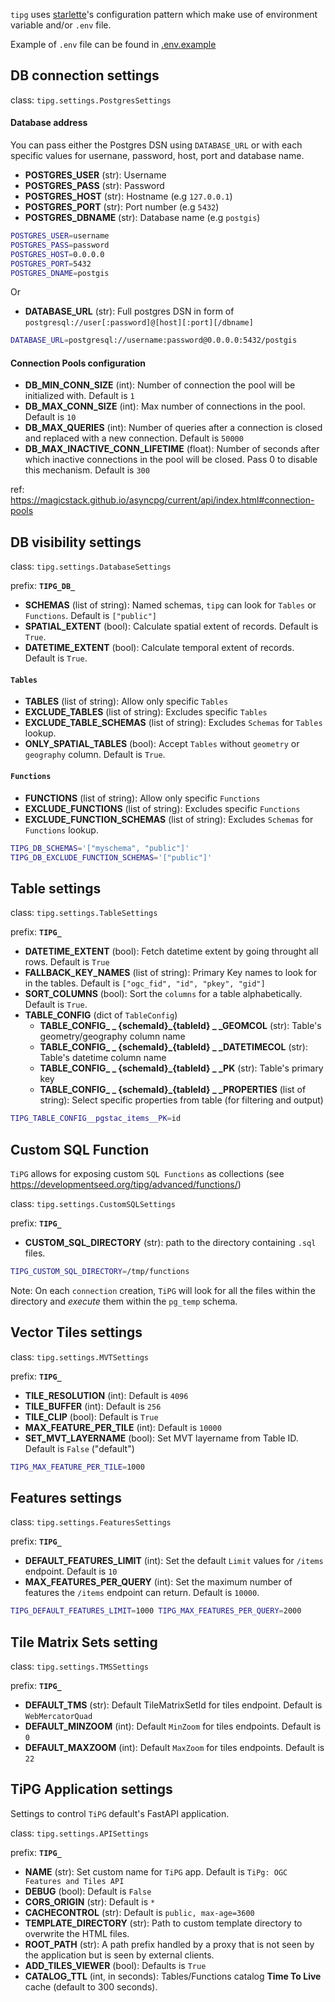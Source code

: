 
`tipg` uses [starlette](https://www.starlette.io/config/)'s configuration pattern which make use of environment variable and/or `.env` file.

Example of `.env` file can be found in [.env.example](https://github.com/developmentseed/tipg/blob/main/.env.example)

## DB connection settings

class: `tipg.settings.PostgresSettings`

#### Database address

You can pass either the Postgres DSN using `DATABASE_URL` or with each specific values for usernane, password, host, port and database name.

- **POSTGRES_USER** (str): Username
- **POSTGRES_PASS** (str): Password
- **POSTGRES_HOST** (str): Hostname (e.g `127.0.0.1`)
- **POSTGRES_PORT** (str): Port number (e.g `5432`)
- **POSTGRES_DBNAME** (str): Database name (e.g `postgis`)

```bash
POSTGRES_USER=username
POSTGRES_PASS=password
POSTGRES_HOST=0.0.0.0
POSTGRES_PORT=5432
POSTGRES_DNAME=postgis
```

Or

- **DATABASE_URL** (str): Full postgres DSN in form of `postgresql://user[:password]@[host][:port][/dbname]`

```bash
DATABASE_URL=postgresql://username:password@0.0.0.0:5432/postgis
```

#### Connection Pools configuration

- **DB_MIN_CONN_SIZE** (int): Number of connection the pool will be initialized with. Default is `1`
- **DB_MAX_CONN_SIZE** (int): Max number of connections in the pool. Default is `10`
- **DB_MAX_QUERIES** (int): Number of queries after a connection is closed and replaced with a new connection. Default is `50000`
- **DB_MAX_INACTIVE_CONN_LIFETIME** (float): Number of seconds after which inactive connections in the pool will be closed. Pass 0 to disable this mechanism. Default is `300`

ref: https://magicstack.github.io/asyncpg/current/api/index.html#connection-pools


## DB visibility settings

class: `tipg.settings.DatabaseSettings`

prefix: **`TIPG_DB_`**

- **SCHEMAS** (list of string): Named schemas, `tipg` can look for `Tables` or `Functions`. Default is `["public"]`
- **SPATIAL_EXTENT** (bool): Calculate spatial extent of records. Default is `True`.
- **DATETIME_EXTENT** (bool): Calculate temporal extent of records. Default is `True`.

#### `Tables`

- **TABLES** (list of string): Allow only specific `Tables`
- **EXCLUDE_TABLES** (list of string): Excludes specific `Tables`
- **EXCLUDE_TABLE_SCHEMAS** (list of string): Excludes `Schemas` for `Tables` lookup.
- **ONLY_SPATIAL_TABLES** (bool): Accept `Tables` without `geometry` or `geography` column. Default is `True`.

#### `Functions`

- **FUNCTIONS** (list of string): Allow only specific `Functions`
- **EXCLUDE_FUNCTIONS** (list of string): Excludes specific `Functions`
- **EXCLUDE_FUNCTION_SCHEMAS** (list of string): Excludes `Schemas` for `Functions` lookup.

```bash
TIPG_DB_SCHEMAS='["myschema", "public"]'
TIPG_DB_EXCLUDE_FUNCTION_SCHEMAS='["public"]'
```

## Table settings

class: `tipg.settings.TableSettings`

prefix: **`TIPG_`**

- **DATETIME_EXTENT** (bool): Fetch datetime extent by going throught all rows. Default is `True`
- **FALLBACK_KEY_NAMES** (list of string): Primary Key names to look for in the tables. Default is `["ogc_fid", "id", "pkey", "gid"]`
- **SORT_COLUMNS** (bool): Sort the `columns` for a table alphabetically. Default is `True`.
- **TABLE_CONFIG** (dict of `TableConfig`)
    - **TABLE_CONFIG_ _ {schemaId}_{tableId} _ _GEOMCOL** (str): Table's geometry/geography column name
    - **TABLE_CONFIG_ _ {schemaId}_{tableId} _ _DATETIMECOL** (str): Table's datetime column name
    - **TABLE_CONFIG_ _ {schemaId}_{tableId} _ _PK** (str): Table's primary key
    - **TABLE_CONFIG_ _ {schemaId}_{tableId} _ _PROPERTIES** (list of string): Select specific properties from table (for filtering and output)

```bash
TIPG_TABLE_CONFIG__pgstac_items__PK=id
```

## Custom SQL Function

`TiPG` allows for exposing custom `SQL Functions` as collections (see https://developmentseed.org/tipg/advanced/functions/)

class: `tipg.settings.CustomSQLSettings`

prefix: **`TIPG_`**

- **CUSTOM_SQL_DIRECTORY** (str): path to the directory containing `.sql` files.

```bash
TIPG_CUSTOM_SQL_DIRECTORY=/tmp/functions
```

Note: On each `connection` creation, `TiPG` will look for all the files within the directory and *execute* them within the `pg_temp` schema.

## Vector Tiles settings

class: `tipg.settings.MVTSettings`

prefix: **`TIPG_`**

- **TILE_RESOLUTION** (int): Default is `4096`
- **TILE_BUFFER** (int): Default is `256`
- **TILE_CLIP** (bool): Default is `True`
- **MAX_FEATURE_PER_TILE** (int): Default is `10000`
- **SET_MVT_LAYERNAME** (bool): Set MVT layername from Table ID. Default is `False` ("default")

```bash
TIPG_MAX_FEATURE_PER_TILE=1000
```

## Features settings

class: `tipg.settings.FeaturesSettings`

prefix: **`TIPG_`**

- **DEFAULT_FEATURES_LIMIT** (int): Set the default `Limit` values for `/items` endpoint. Default is `10`
- **MAX_FEATURES_PER_QUERY** (int): Set the maximum number of features the `/items` endpoint can return. Default is `10000`.

```bash
TIPG_DEFAULT_FEATURES_LIMIT=1000 TIPG_MAX_FEATURES_PER_QUERY=2000
```

## Tile Matrix Sets setting

class: `tipg.settings.TMSSettings`

prefix: **`TIPG_`**

- **DEFAULT_TMS** (str): Default TileMatrixSetId for tiles endpoint. Default is `WebMercatorQuad`
- **DEFAULT_MINZOOM** (int): Default `MinZoom` for tiles endpoints. Default is `0`
- **DEFAULT_MAXZOOM** (int): Default `MaxZoom` for tiles endpoints. Default is `22`

## TiPG Application settings

Settings to control `TiPG` default's FastAPI application.

class: `tipg.settings.APISettings`

prefix: **`TIPG_`**

- **NAME** (str): Set custom name for `TiPG` app. Default is `TiPg: OGC Features and Tiles API`
- **DEBUG** (bool): Default is `False`
- **CORS_ORIGIN** (str): Default is `*`
- **CACHECONTROL** (str): Default is `public, max-age=3600`
- **TEMPLATE_DIRECTORY** (str): Path to custom template directory to overwrite the HTML files.
- **ROOT_PATH** (str): A path prefix handled by a proxy that is not seen by the application but is seen by external clients.
- **ADD_TILES_VIEWER** (bool): Defaults is `True`
- **CATALOG_TTL** (int, in seconds): Tables/Functions catalog **Time To Live** cache (default to 300 seconds).
